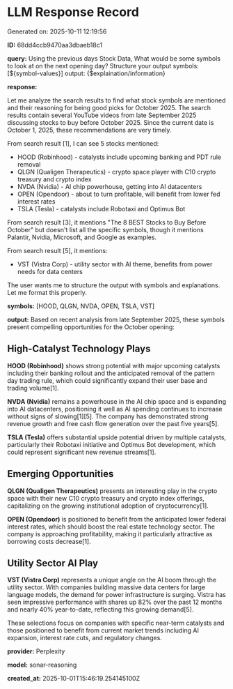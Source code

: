 # LLM Response Record

Generated on: 2025-10-11 12:19:56

**ID:** 68dd4ccb9470aa3dbaeb18c1

**query:** Using the previous days Stock Data, What would be some symbols to look at on the next opening day? 
Structure your output
symbols: [${symbol-values}]
output: {$explaination/information}

**response:**

<think>
Let me analyze the search results to find what stock symbols are mentioned and their reasoning for being good picks for October 2025. The search results contain several YouTube videos from late September 2025 discussing stocks to buy before October 2025. Since the current date is October 1, 2025, these recommendations are very timely.

From search result [1], I can see 5 stocks mentioned:
- HOOD (Robinhood) - catalysts include upcoming banking and PDT rule removal
- QLGN (Qualigen Therapeutics) - crypto space player with C10 crypto treasury and crypto index
- NVDA (Nvidia) - AI chip powerhouse, getting into AI datacenters
- OPEN (Opendoor) - about to turn profitable, will benefit from lower fed interest rates
- TSLA (Tesla) - catalysts include Robotaxi and Optimus Bot

From search result [3], it mentions "The 8 BEST Stocks to Buy Before October" but doesn't list all the specific symbols, though it mentions Palantir, Nvidia, Microsoft, and Google as examples.

From search result [5], it mentions:
- VST (Vistra Corp) - utility sector with AI theme, benefits from power needs for data centers

The user wants me to structure the output with symbols and explanations. Let me format this properly.
</think>

**symbols:** [HOOD, QLGN, NVDA, OPEN, TSLA, VST]

**output:** Based on recent analysis from late September 2025, these symbols present compelling opportunities for the October opening:

## **High-Catalyst Technology Plays**

**HOOD (Robinhood)** shows strong potential with major upcoming catalysts including their banking rollout and the anticipated removal of the pattern day trading rule, which could significantly expand their user base and trading volume[1].

**NVDA (Nvidia)** remains a powerhouse in the AI chip space and is expanding into AI datacenters, positioning it well as AI spending continues to increase without signs of slowing[1][5]. The company has demonstrated strong revenue growth and free cash flow generation over the past five years[5].

**TSLA (Tesla)** offers substantial upside potential driven by multiple catalysts, particularly their Robotaxi initiative and Optimus Bot development, which could represent significant new revenue streams[1].

## **Emerging Opportunities**

**QLGN (Qualigen Therapeutics)** presents an interesting play in the crypto space with their new C10 crypto treasury and crypto index offerings, capitalizing on the growing institutional adoption of cryptocurrency[1].

**OPEN (Opendoor)** is positioned to benefit from the anticipated lower federal interest rates, which should boost the real estate technology sector. The company is approaching profitability, making it particularly attractive as borrowing costs decrease[1].

## **Utility Sector AI Play**

**VST (Vistra Corp)** represents a unique angle on the AI boom through the utility sector. With companies building massive data centers for large language models, the demand for power infrastructure is surging. Vistra has seen impressive performance with shares up 82% over the past 12 months and nearly 40% year-to-date, reflecting this growing demand[5].

These selections focus on companies with specific near-term catalysts and those positioned to benefit from current market trends including AI expansion, interest rate cuts, and regulatory changes.

**provider:** Perplexity

**model:** sonar-reasoning

**created_at:** 2025-10-01T15:46:19.254145100Z

